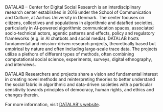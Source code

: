 DATALAB – Center for Digital Social Research is an interdisciplinary research center established in 2016 under the School of Communication and Culture, at Aarhus University in Denmark. The center focuses on citizens, collectives and populations in algorithmic and datafied societies, particularly in AI-powered algorithmic communication spaces, associated socio-technical actors, agentic patterns and effects, policy and regulatory frameworks (e.g. in AI chatbots and social media). DATALAB hosts fundamental and mission-driven research projects, theoretically based but empirical by nature and often including large-scale trace data. The projects utilize a plethora of different types of methods, often combining computational social science, experiments, surveys, digital ethnography, and interviews.   

DATALAB Researchers and projects share a vision and fundamental interest in creating novel methods and reinterpreting theories to better understand the social fabric in algorithmic and data-driven societies with a particular sensitivity towards principles of democracy, human rights, and ethics and changes therein.   



For more information, visit [DATALAB's website](https://datalab.au.dk/).
